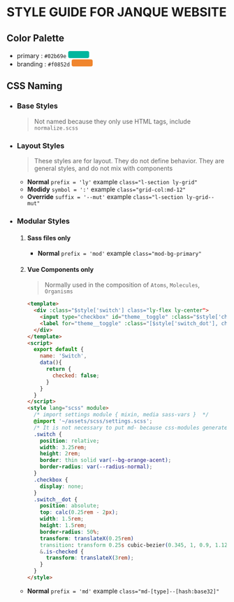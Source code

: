 # STYLE GUIDE FOR JANQUE WEBSITE

## Color Palette

- primary : `#02b69e` <span class="dot c-primary"></span>
- branding : `#f0852d` <span class="dot c-branding"></span>

## CSS Naming

- ### Base Styles

  > Not named because they only use HTML tags, include `normalize.scss`

- ### Layout Styles

  > These styles are for layout. They do not define behavior. They are general styles, and do not mix with components

  - **Normal** `prefix = 'ly'` example `class="l-section ly-grid"`
  - **Modidy** `symbol = ':'` example `class="grid-col:md-12"`
  - **Override** `suffix = '--mut'` example `class="l-section ly-grid--mut"`

- ### Modular Styles

  1. #### Sass files only
     - **Normal** `prefix = 'mod'` example `class="mod-bg-primary"`
  2. #### Vue Components only

     > Normally used in the composition of `Atoms`, `Molecules`, `Organisms`

     ```html
     <template>
       <div :class="$style['switch'] class="ly-flex ly-center">
         <input type="checkbox" id="theme__toggle" :class="$style['checkbox']" v-model="checked" />
         <label for="theme__toggle" :class="[$style['switch_dot'], checked && 'is-checked']" />
       </div>
     </template>
     <script>
       export default {
         name: 'Switch',
         data(){
           return {
             checked: false;
           }
         }
       }
     </script>
     <style lang="scss" module>
       /* import settings module { mixin, media sass-vars }  */
       @import '~/assets/scss/settings.scss';
       /* It is not necessary to put md- because css-modules generates it */
       .switch {
         position: relative;
         width: 3.25rem;
         height: 2rem;
         border: thin solid var(--bg-orange-acent);
         border-radius: var(--radius-normal);
       }
       .checkbox {
         display: none;
       }
       .switch__dot {
         position: absolute;
         top: calc(0.25rem - 2px);
         width: 1.5rem;
         height: 1.5rem;
         border-radius: 50%;
         transform: translateX(0.25rem)
         transition: transform 0.25s cubic-bezier(0.345, 1, 0.9, 1.125);
         &.is-checked {
           transform: translateX(3rem);
         }
       }
     </style>
     ```

  - **Normal** `prefix = 'md'` example `class="md-[type]--[hash:base32]"`

<style> 
.dot{
  width: 3rem;
  height:  1rem;
  display: inline-block;
  border-radius: .25rem;
}
.c-primary{
  background-color: #02b69e;
}
.c-branding{
  background-color: #f0852d;
}
</style>
